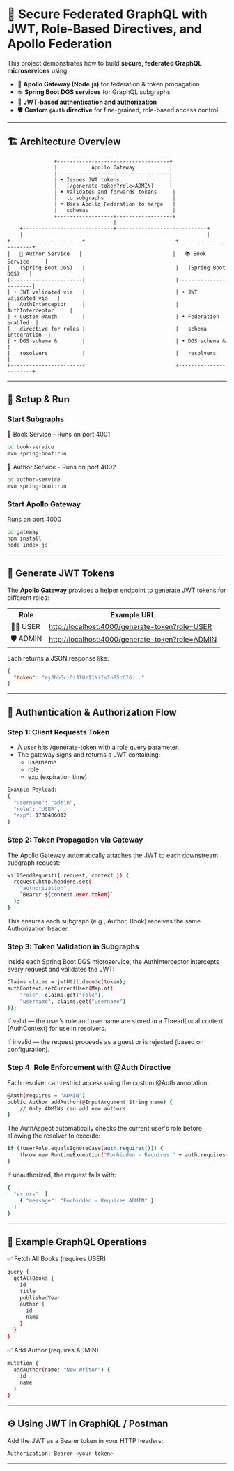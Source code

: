 # 🔐 Secure Federated GraphQL with JWT, Role-Based Directives, and Apollo Federation

This project demonstrates how to build **secure, federated GraphQL microservices** using:

- 🧠 **Apollo Gateway (Node.js)** for federation & token propagation  
- ☕ **Spring Boot DGS services** for GraphQL subgraphs  
- 🔑 **JWT-based authentication and authorization**  
- 🛡️ **Custom `@Auth` directive** for fine-grained, role-based access control  

---

## 🏗️ Architecture Overview

                   +------------------------------------+
                   |           Apollo Gateway           |
                   |------------------------------------|
                   | • Issues JWT tokens                |
                   |   (/generate-token?role=ADMIN)     |
                   | • Validates and forwards tokens     |
                   |   to subgraphs                      |
                   | • Uses Apollo Federation to merge   |
                   |   schemas                           |
                   +------------------+------------------+
                                      |
        +-----------------------------+-----------------------------+
        |                                                           |
    +-----------------------+                             +-----------------------+
    |   🧩 Author Service   |                             |   📚 Book Service     |
    |   (Spring Boot DGS)   |                             |   (Spring Boot DGS)   |
    |-----------------------|                             |-----------------------|
    | • JWT validated via   |                             | • JWT validated via   |
    |   AuthInterceptor     |                             |   AuthInterceptor     |
    | • Custom @Auth        |                             | • Federation enabled  |
    |   directive for roles |                             |   schema integration  |
    | • DGS schema &        |                             | • DGS schema &        |
    |   resolvers           |                             |   resolvers           |
    +-----------------------+                             +-----------------------+

---

## 🚀 Setup & Run

### Start Subgraphs
🧩 Book Service - Runs on port 4001
```bash
cd book-service
mvn spring-boot:run
```
🧩 Author Service - Runs on port 4002
```bash
cd author-service
mvn spring-boot:run
```

### Start Apollo Gateway
Runs on port 4000
```bash
cd gateway
npm install
node index.js
```
---

## 🔑 Generate JWT Tokens

The **Apollo Gateway** provides a helper endpoint to generate JWT tokens for different roles:

| **Role** | **Example URL** |
|-----------|------------------|
| 🧑‍💻 USER  | [http://localhost:4000/generate-token?role=USER](http://localhost:4000/generate-token?role=USER) |
| 🛡️ ADMIN | [http://localhost:4000/generate-token?role=ADMIN](http://localhost:4000/generate-token?role=ADMIN) |

Each returns a JSON response like:

```json
{
  "token": "eyJhbGciOiJIUzI1NiIsInR5cCI6..."
}
```
---

 ## 🧠 Authentication & Authorization Flow
 ### Step 1: Client Requests Token

- A user hits /generate-token with a role query parameter.
- The gateway signs and returns a JWT containing:
  -  username
  - role
  - exp (expiration time)

```bash
Example Payload: 
{
  "username": "admin",
  "role": "USER",
  "exp": 1730406012
}
```

### Step 2: Token Propagation via Gateway

The Apollo Gateway automatically attaches the JWT to each downstream subgraph request:

```bash
willSendRequest({ request, context }) {
  request.http.headers.set(
    "authorization",
    `Bearer ${context.user.token}`
  );
}
```
This ensures each subgraph (e.g., Author, Book) receives the same Authorization header.

### Step 3: Token Validation in Subgraphs
Inside each Spring Boot DGS microservice, the AuthInterceptor intercepts every request and validates the JWT:
```bash
Claims claims = jwtUtil.decode(token);
authContext.setCurrentUser(Map.of(
    "role", claims.get("role"),
    "username", claims.get("username")
));
```
If valid — the user’s role and username are stored in a ThreadLocal context (AuthContext) for use in resolvers.

If invalid — the request proceeds as a guest or is rejected (based on configuration).

### Step 4: Role Enforcement with @Auth Directive
Each resolver can restrict access using the custom @Auth annotation:
```bash
@Auth(requires = "ADMIN")
public Author addAuthor(@InputArgument String name) {
    // Only ADMINs can add new authors
}
```
The AuthAspect automatically checks the current user's role before allowing the resolver to execute:
```bash
if (!userRole.equalsIgnoreCase(auth.requires())) {
    throw new RuntimeException("Forbidden - Requires " + auth.requires());
}
```

If unauthorized, the request fails with:
```bash
{
  "errors": [
    { "message": "Forbidden - Requires ADMIN" }
  ]
}
```
---

## 📘 Example GraphQL Operations

✅ Fetch All Books (requires USER)
```bash
query {
  getAllBooks {
    id
    title
    publishedYear
    author {
      id
      name
    }
  }
}
```

✅ Add Author (requires ADMIN)
```bash
mutation {
  addAuthor(name: "New Writer") {
    id
    name
  }
}
```
---

## ⚙️ Using JWT in GraphiQL / Postman
Add the JWT as a Bearer token in your HTTP headers:
```bash
Authorization: Bearer <your-token>
```
---